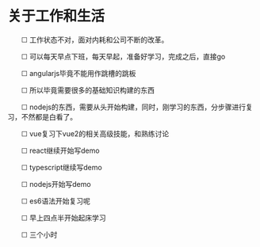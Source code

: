 # 关于工作和生活

　　☐ 工作状态不对，面对内耗和公司不断的改革。

　　☐ 可以每天早点下班，每天早起，准备好学习，完成之后，直接go

　　☐ angularjs毕竟不能用作跳槽的跳板

　　☐ 所以毕竟需要很多的基础知识构建的东西

　　☐ nodejs的东西，需要从头开始构建，同时，刚学习的东西，分步骤进行复习，不然都是白看了。

　　☐ vue复习下vue2的相关高级技能，和熟练讨论

　　☐ react继续开始写demo

　　☐ typescript继续写demo

　　☐ nodejs开始写demo

　　☐ es6语法开始复习呢

　　☐ 早上四点半开始起床学习

　　☐ 三个小时
